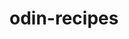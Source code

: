 # odin-recipes
<!-- This is my first ever project after learning the basics in html in TOP (The Odin Project).

The project is a recipe website. As the project goes on I will update this README to share my thoughts. -->

<!-- created my index.html file and recipes folder with apple-crisp.html inside of it. I also added the link to apple-crisp.html to index.html -->

<!-- created link back to Homepage (index.html) from recipe page -->

